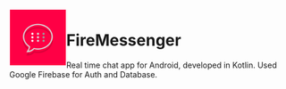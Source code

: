 <img src="/static/ic_launcher_APP.png" align="left" hspace="1" vspace="1" height="100" width="100">

# FireMessenger 
Real time chat app for Android, developed in Kotlin. Used Google Firebase for Auth and Database.
